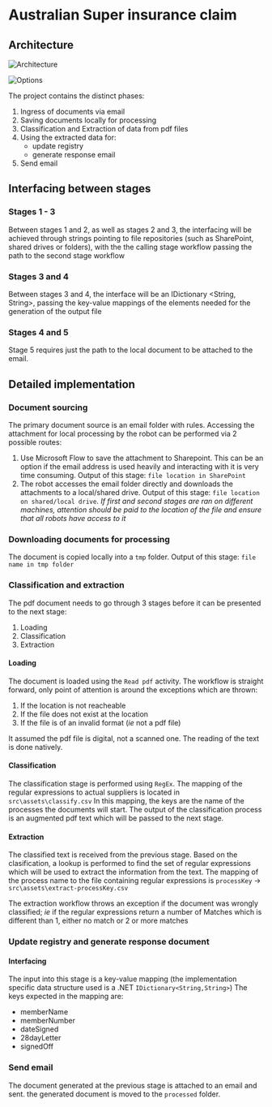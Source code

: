 # Australian Super insurance claim


## Architecture


![Architecture](readme/img/aus-super-ins-claim.png)

![Options](readme/img/flow.png)



The project contains the distinct phases:
1. Ingress of documents via email
2. Saving documents locally for processing
3. Classification and Extraction of data from pdf files
4. Using the extracted data for:
    * update registry
    * generate response email
5. Send email 

## Interfacing between stages


### Stages 1 - 3 
Between stages 1 and 2, as well as stages 2 and 3, the interfacing will be achieved through strings pointing to file repositories (such as SharePoint, shared drives or folders), with the the calling stage workflow passing the path to the second stage workflow

### Stages 3 and 4
Between stages 3 and 4, the interface will be an IDictionary <String, String>, passing the key-value mappings of the elements needed for the generation of the output file

### Stages 4 and 5
Stage 5 requires just the path to the local document to be attached to the email. 

## Detailed implementation

### Document sourcing
The primary document source is an email folder with rules. Accessing the attachment for local processing by the robot can be performed via 2 possible routes:
1. Use Microsoft Flow to save the attachment to Sharepoint. This can be an option if the email address is used heavily and interacting with it is very time consuming. Output of this stage: `file location in SharePoint`
2.  The robot accesses the email folder directly and downloads the attachments to a local/shared drive. Output of this stage: `file location on shared/local drive`. 
*If first and second stages are ran on different machines, attention should be paid to the location of the file and ensure that all robots have access to it*

### Downloading documents for processing
The document is copied locally into a `tmp` folder. Output of this stage: `file name in tmp folder`

### Classification and extraction

The pdf document needs to go through 3 stages before it can be presented to the next stage:
1. Loading
2. Classification
3. Extraction

#### Loading
The document is loaded using the `Read pdf` activity. The workflow is straight forward, only point of attention is around the exceptions which are thrown:
1. If the location is not reacheable
2. If the file does not exist at the location
3. If the file is of an invalid format (_ie_ not a pdf file)

It assumed the pdf file is digital, not a scanned one. The reading of the text is done natively.

#### Classification
The classification stage is performed using `RegEx`. The mapping of the regular expressions to actual suppliers is located in `src\assets\classify.csv`
In this mapping, the keys are the name of the processes the documents will start. 
The output of the classification process is an augmented pdf text which will be passed to the next stage.

#### Extraction
The classified text is received from the previous stage. Based on the clasification, a lookup is performed to find the set of regular expressions which will be used to extract the information from the text. 
The mapping of the process name to the file containing regular expressions is  `processKey` -> `src\assets\extract-processKey.csv`

The extraction workflow throws an exception if the document was wrongly classified; _ie_ if the regular expressions return a number of Matches which is different than 1, either no match or 2 or more matches

### Update registry and generate response document

#### Interfacing

The input into this stage is a key-value mapping (the implementation specific data structure used is a .NET `IDictionary<String,String>`)
The keys expected in the mapping are:
* memberName
* memberNumber
* dateSigned
* 28dayLetter
* signedOff

### Send email
The document generated at the previous stage is attached to an email and sent. the generated document is moved to the `processed` folder.
